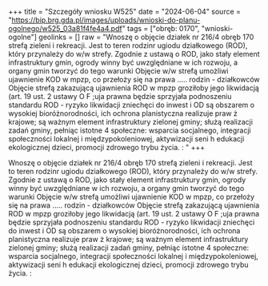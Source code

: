 +++
title = "Szczegóły wniosku W525"
date = "2024-06-04"
source = "https://bip.brg.gda.pl/images/uploads/wnioski-do-planu-ogolnego/w525_03a81f4fe4a4.pdf"
tags = ["obręb: 0170", "wnioski-ogolne"]
geolinks = []
raw = "Wnoszę o objęcie działek nr 216/4 obręb 170 strefą zieleni i rekreacji. Jest to teren rodzinr ugiodu działkowego (ROD), który przynależy do w/w strefy. Zgodnie z ustawą o ROD, jako stały element infrastruktury gmin, ogrody winny być uwzględniane w ich rozwoju, a organy gmin tworzyć do tego warunki Objęcie w/w strefą umożliwi ujawnienie KOD w mpzp, co przełoży się na prawa ..... rodzin - działkowców Objęcie strefą zakazującą ujawnienia ROD w mpzp groziłoby jego likwidacją (art. 19 ust. 2 ustawy O F ;uja prawna będzie sprzyjała podnoszeniu standardu ROD - ryzyko likwidacji zniechęci do inwest i OD są obszarem o wysokiej bioróżnorodności, ich ochrona planistyczna realizuje praw ż krajowe; są ważnym element infrastruktury zielonej gminy; służą realizacji zadań gminy, pełniąc istotne 4 społeczne: wsparcia socjalnego, integracji społeczności lokalnej i międzypokoleniowej, aktywizacji seni h edukacji ekologicznej dzieci, promocji zdrowego trybu życia. : "
+++

Wnoszę o objęcie działek nr 216/4 obręb 170 strefą zieleni i rekreacji. Jest to teren rodzinr
ugiodu działkowego (ROD), który przynależy do w/w strefy. Zgodnie z ustawą o ROD, jako stały element
infrastruktury gmin, ogrody winny być uwzględniane w ich rozwoju, a organy gmin tworzyć do tego warunki
Objęcie w/w strefą umożliwi ujawnienie KOD w mpzp, co przełoży się na prawa ..... rodzin - działkowców
Objęcie strefą zakazującą ujawnienia ROD w mpzp groziłoby jego likwidacją (art. 19 ust. 2 ustawy O F
;uja prawna będzie sprzyjała podnoszeniu standardu ROD - ryzyko likwidacji zniechęci do inwest
i OD są obszarem o wysokiej bioróżnorodności, ich ochrona planistyczna realizuje praw ż
krajowe; są ważnym element infrastruktury zielonej gminy; służą realizacji zadań gminy, pełniąc istotne 4
społeczne: wsparcia socjalnego, integracji społeczności lokalnej i międzypokoleniowej, aktywizacji seni h
edukacji ekologicznej dzieci, promocji zdrowego trybu życia. :



